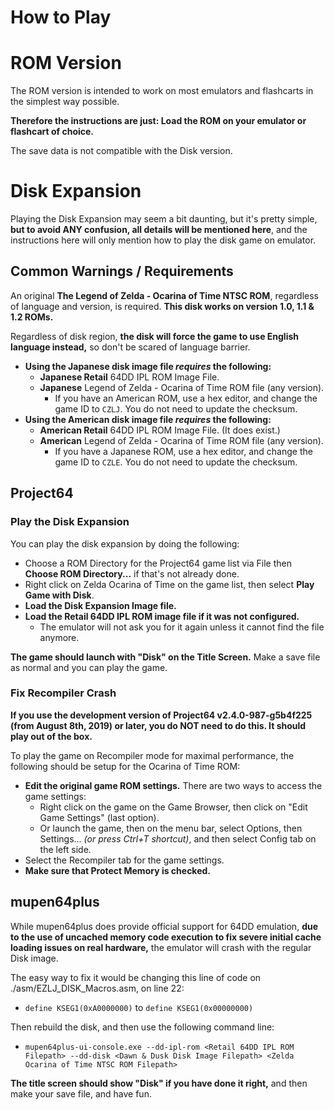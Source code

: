 # How to Play

# ROM Version

The ROM version is intended to work on most emulators and flashcarts in the simplest way possible.

**Therefore the instructions are just: Load the ROM on your emulator or flashcart of choice.**

The save data is not compatible with the Disk version.

# Disk Expansion

Playing the Disk Expansion may seem a bit daunting, but it's pretty simple, **but to avoid ANY confusion, all details will be mentioned here**, and the instructions here will only mention how to play the disk game on emulator.

## Common Warnings / Requirements

An original **The Legend of Zelda - Ocarina of Time NTSC ROM**, regardless of language and version, is required. **This disk works on version 1.0, 1.1 & 1.2 ROMs.**

Regardless of disk region, **the disk will force the game to use English language instead,** so don't be scared of language barrier.

 * **Using the Japanese disk image file _requires_ the following:**
   * **Japanese Retail** 64DD IPL ROM Image File.
   * **Japanese** Legend of Zelda - Ocarina of Time ROM file (any version).
     * If you have an American ROM, use a hex editor, and change the game ID to `CZLJ`. You do not need to update the checksum.
 * **Using the American disk image file _requires_ the following:**
   * **American Retail** 64DD IPL ROM Image File. (It does exist.)
   * **American** Legend of Zelda - Ocarina of Time ROM file (any version).
     * If you have a Japanese ROM, use a hex editor, and change the game ID to `CZLE`. You do not need to update the checksum.

## Project64

### Play the Disk Expansion
You can play the disk expansion by doing the following:
 * Choose a ROM Directory for the Project64 game list via File then **Choose ROM Directory...** if that's not already done.
 * Right click on Zelda Ocarina of Time on the game list, then select **Play Game with Disk**.
 * **Load the Disk Expansion Image file.**
 * **Load the Retail 64DD IPL ROM image file if it was not configured.**
   * The emulator will not ask you for it again unless it cannot find the file anymore.

**The game should launch with "Disk" on the Title Screen.** Make a save file as normal and you can play the game.

### Fix Recompiler Crash
**If you use the development version of Project64 v2.4.0-987-g5b4f225 (from August 8th, 2019) or later, you do NOT need to do this. It should play out of the box.**

To play the game on Recompiler mode for maximal performance, the following should be setup for the Ocarina of Time ROM:
 * **Edit the original game ROM settings.** There are two ways to access the game settings:
   * Right click on the game on the Game Browser, then click on "Edit Game Settings" (last option).
   * Or launch the game, then on the menu bar, select Options, then Settings... _(or press Ctrl+T shortcut)_, and then select Config tab on the left side.
 * Select the Recompiler tab for the game settings.
 * **Make sure that Protect Memory is checked.**

## mupen64plus

While mupen64plus does provide official support for 64DD emulation, **due to the use of uncached memory code execution to fix severe initial cache loading issues on real hardware,** the emulator will crash with the regular Disk image.

The easy way to fix it would be changing this line of code on ./asm/EZLJ_DISK_Macros.asm, on line 22:
 * `define KSEG1(0xA0000000)` to `define KSEG1(0x00000000)`

Then rebuild the disk, and then use the following command line:
 * `mupen64plus-ui-console.exe --dd-ipl-rom <Retail 64DD IPL ROM Filepath> --dd-disk <Dawn & Dusk Disk Image Filepath> <Zelda Ocarina of Time NTSC ROM Filepath>`
 
**The title screen should show "Disk" if you have done it right,** and then make your save file, and have fun.
